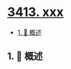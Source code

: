# [3413. xxx](https://github.com/Tdahuyou/TNotes.leetcode/tree/main/notes/3413.%20xxx)

<!-- region:toc -->

- [1. 📝 概述](#1--概述)

<!-- endregion:toc -->

## 1. 📝 概述
